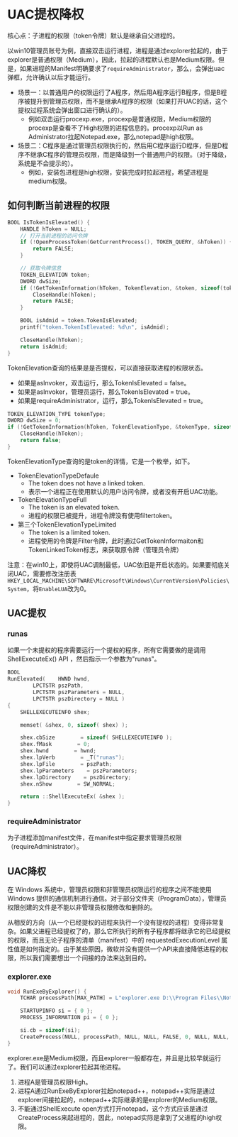 # UAC提权降权

核心点：子进程的权限（token令牌）默认是继承自父进程的。

以win10管理员账号为例，直接双击运行进程，进程是通过explorer拉起的，由于explorer是普通权限（Medium），因此，拉起的进程默认也是Medium权限。但是，如果进程的Manifest明确要求了`requireAdministrator`，那么，会弹出uac弹框，允许确认以后才能运行。

* 场景一：以普通用户的权限运行了A程序，然后用A程序运行B程序，但是B程序被提升到管理员权限，而不是继承A程序的权限（如果打开UAC的话，这个提权过程系统会弹出窗口进行确认的）。
  * 例如双击运行procexp.exe，procexp是普通权限，Medium权限的procexp是查看不了High权限的进程信息的。procexp以Run as Administrator拉起Notepad.exe，那么notepad是high权限。
* 场景二：C程序是通过管理员权限执行的，然后用C程序运行D程序，但是D程序不继承C程序的管理员权限，而是降级到一个普通用户的权限。（对于降级，系统是不会提示的）。
  * 例如，安装包进程是high权限，安装完成时拉起进程，希望进程是medium权限。

## 如何判断当前进程的权限
```c++
BOOL IsTokenIsElevated() {
	HANDLE hToken = NULL;
	// 打开当前进程的访问令牌
	if (!OpenProcessToken(GetCurrentProcess(), TOKEN_QUERY, &hToken)) {
		return FALSE;
	}

	// 获取令牌信息
	TOKEN_ELEVATION token;
	DWORD dwSize;
	if (!GetTokenInformation(hToken, TokenElevation, &token, sizeof(token), &dwSize)) {
		CloseHandle(hToken);
		return FALSE;
	}

	BOOL isAdmid = token.TokenIsElevated;
	printf("token.TokenIsElevated: %d\n", isAdmid);

	CloseHandle(hToken);
	return isAdmid;
}
```
TokenElevation查询的结果是是否提权，可以直接获取进程的权限状态。
* 如果是asInvoker，双击运行，那么TokenIsElevated = false。
* 如果是asInvoker，管理员运行，那么TokenIsElevated = true。
* 如果是requireAdministrator，运行，那么TokenIsElevated = true。

```c++
TOKEN_ELEVATION_TYPE tokenType;
DWORD dwSize = 0;
if (!GetTokenInformation(hToken, TokenElevationType, &tokenType, sizeof(tokenType), &dwSize)) {
    CloseHandle(hToken);
    return false;
}
```
TokenElevationType查询的是token的详情，它是一个枚举，如下。
 * TokenElevationTypeDefaule
   * The token does not have a linked token.
   * 表示一个进程正在使用默认的用户访问令牌，或者没有开启UAC功能。
 * TokenElevationTypeFull
   * The token is an elevated token.
   * 进程的权限已被提升，进程令牌没有使用filtertoken。
 * 第三个TokenElevationTypeLimited
   * The token is a limited token.
   * 进程使用的令牌是Filter令牌，此时通过GetTokenInformaiton和TokenLinkedToken标志，来获取原令牌（管理员令牌）
  
注意：在win10上，即使将UAC调制最低，UAC依旧是开启状态的。如果要彻底关闭UAC，需要修改注册表`HKEY_LOCAL_MACHINE\SOFTWARE\Microsoft\Windows\CurrentVersion\Policies\System`，将`EnableLUA`改为0。

## UAC提权
### runas
如果一个未提权的程序需要运行一个提权的程序，所有它需要做的是调用 ShellExecuteEx() API ，然后指示一个参数为"runas"。
```c
BOOL
RunElevated(    HWND hwnd,
        LPCTSTR pszPath,
        LPCTSTR pszParameters = NULL,
        LPCTSTR pszDirectory = NULL )
{
    SHELLEXECUTEINFO shex;

    memset( &shex, 0, sizeof( shex) );

    shex.cbSize        = sizeof( SHELLEXECUTEINFO );
    shex.fMask        = 0;
    shex.hwnd        = hwnd;
    shex.lpVerb        = _T("runas");
    shex.lpFile        = pszPath;
    shex.lpParameters    = pszParameters;
    shex.lpDirectory    = pszDirectory;
    shex.nShow        = SW_NORMAL;

    return ::ShellExecuteEx( &shex );
}
```
### requireAdministrator
为子进程添加manifest文件，在manifest中指定要求管理员权限（requireAdministrator）。





## UAC降权
在 Windows 系统中，管理员权限和非管理员权限运行的程序之间不能使用 Windows 提供的通信机制进行通信。对于部分文件夹（ProgramData），管理员权限创建的文件是不能以非管理员权限修改和删除的。

从相反的方向（从一个已经提权的进程来执行一个没有提权的进程）变得非常复杂。如果父进程已经提权了的，那么它所执行的所有子程序都将继承它的已经提权的权限，而且无论子程序的清单（manifest）中的 requestedExecutionLevel 属性值是如何指定的。由于某些原因，微软并没有提供一个API来直接降低进程的权限，所以我们需要想出一个间接的办法来达到目的。

### explorer.exe
```c++
void RunExeByExplorer() {
	TCHAR processPath[MAX_PATH] = L"explorer.exe D:\\Program Files\\Notepad++\\notepad++.exe";

	STARTUPINFO si = { 0 };
	PROCESS_INFORMATION pi = { 0 };

	si.cb = sizeof(si);
	CreateProcess(NULL, processPath, NULL, NULL, FALSE, 0, NULL, NULL, &si, &pi);
}
```
explorer.exe是Medium权限，而且explorer一般都存在，并且是比较早就运行了。我们可以通过explorer拉起其他进程。
1. 进程A是管理员权限High。
2. 进程A通过RunExeByExplorer拉起notepad++，notepad++实际是通过explorer间接拉起的，notepad++实际继承的是explorer的Medium权限。
3. 不能通过ShellExecute open方式打开notepad，这个方式应该是通过CreateProcess来起进程的，因此，notepad实际是拿到了父进程的high权限。

